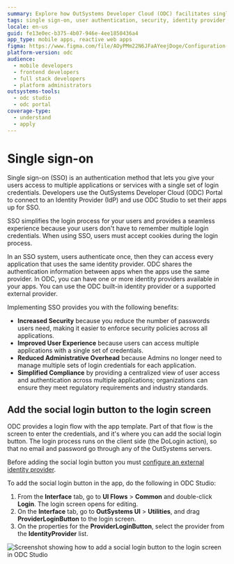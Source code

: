 ```yaml
---
summary: Explore how OutSystems Developer Cloud (ODC) facilitates single sign-on (SSO) integration and enhances user authentication experiences.
tags: single sign-on, user authentication, security, identity provider, user experience
locale: en-us
guid: fe13e0ec-b375-4b07-946e-4ee1850436a4
app_type: mobile apps, reactive web apps
figma: https://www.figma.com/file/AOyPMm22N6JFaAYeejDoge/Configuration-management?type=design&node-id=3401%3A734&t=hXGTDybYCg38Lul5-1
platform-version: odc
audience:
  - mobile developers
  - frontend developers
  - full stack developers
  - platform administrators
outsystems-tools:
  - odc studio
  - odc portal
coverage-type:
  - understand
  - apply
---
```


# Single sign-on

Single sign-on (SSO) is an authentication method that lets you give your users access to multiple applications or services with a single set of login credentials. Developers use the OutSystems Developer Cloud (ODC) Portal to connect to an Identity Provider (IdP) and use ODC Studio to set their apps up for SSO.

SSO simplifies the login process for your users and provides a seamless experience because your users don't have to remember multiple login credentials. When using SSO, users must accept cookies during the login process.

In an SSO system, users authenticate once, then they can access every application that uses the same identity provider. ODC shares the authentication information between apps when the apps use the same provider. In ODC, you can have one or more identity providers available in your apps. You can use the ODC built-in identity provider or a supported external provider.

Implementing SSO provides you with the following benefits:

* **Increased Security** because you reduce the number of passwords users need, making it easier to enforce security policies across all applications.
* **Improved User Experience** because users can access multiple applications with a single set of credentials.
* **Reduced Administrative Overhead** because Admins no longer need to manage multiple sets of login credentials for each application.
* **Simplified Compliance** by providing a centralized view of user access and authentication across multiple applications; organizations can ensure they meet regulatory requirements and industry standards.

## Add the social login button to the login screen

ODC provides a login flow with the app template. Part of that flow is the screen to enter the credentials, and it's where you can add the social login button. The login process runs on the client side (the DoLogin action), so that no email and password go through any of the OutSystems servers.

<div class="info" markdown="1">

Before adding the social login button you must [configure an external identity provider](external-idps/intro.md).

</div>

To add the social login button in the app, do the following in ODC Studio:

1. From the **Interface** tab, go to **UI Flows** > **Common** and double-click **Login**. The login screen opens for editing.
1. On the **Interface** tab, go to **OutSystems UI** > **Utilities**, and drag **ProviderLoginButton** to the login screen.
1. On the properties for the **ProviderLoginButton**, select the provider from the **IdentityProvider** list.

![Screenshot showing how to add a social login button to the login screen in ODC Studio](images/sso-button-odcs.png "SSO Button in ODC Studio")
